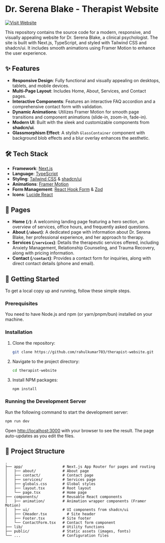 # Dr. Serena Blake - Therapist Website

[![Visit Website](https://therapist-website-demo.vercel.app/assets/images/Logo.svg)](https://therapist-website-demo.vercel.app/)

This repository contains the source code for a modern, responsive, and visually appealing website for Dr. Serena Blake, a clinical psychologist. The site is built with Next.js, TypeScript, and styled with Tailwind CSS and shadcn/ui. It includes smooth animations using Framer Motion to enhance the user experience.

## ✨ Features

- **Responsive Design**: Fully functional and visually appealing on desktops, tablets, and mobile devices.
- **Multi-Page Layout**: Includes Home, About, Services, and Contact pages.
- **Interactive Components**: Features an interactive FAQ accordion and a comprehensive contact form with validation.
- **Dynamic Animations**: Utilizes Framer Motion for smooth page transitions and component animations (slide-in, zoom-in, fade-in).
- **Modern UI**: Built with the sleek and customizable components from **shadcn/ui**.
- **Glassmorphism Effect**: A stylish `GlassContainer` component with background blob effects and a blur overlay enhances the aesthetic.

## 🛠️ Tech Stack

- **Framework**: [Next.js](https://nextjs.org/)
- **Language**: [TypeScript](https://www.typescriptlang.org/)
- **Styling**: [Tailwind CSS](https://tailwindcss.com/) & [shadcn/ui](https://ui.shadcn.com/)
- **Animations**: [Framer Motion](https://www.framer.com/motion/)
- **Form Management**: [React Hook Form](https://react-hook-form.com/) & [Zod](https://zod.dev/)
- **Icons**: [Lucide React](https://lucide.dev/)

## 📄 Pages

- **Home (`/`)**: A welcoming landing page featuring a hero section, an overview of services, office hours, and frequently asked questions.
- **About (`/about`)**: A dedicated page with information about Dr. Serena Blake, her professional experience, and her approach to therapy.
- **Services (`/services`)**: Details the therapeutic services offered, including Anxiety Management, Relationship Counseling, and Trauma Recovery, along with pricing information.
- **Contact (`/contact`)**: Provides a contact form for inquiries, along with direct contact details (phone and email).

## 🚀 Getting Started

To get a local copy up and running, follow these simple steps.

### Prerequisites

You need to have Node.js and npm (or yarn/pnpm/bun) installed on your machine.

### Installation

1.  Clone the repository:
    ```bash
    git clone https://github.com/rahulkumar703/therapist-website.git
    ```
2.  Navigate to the project directory:
    ```bash
    cd therapist-website
    ```
3.  Install NPM packages:
    ```bash
    npm install
    ```

### Running the Development Server

Run the following command to start the development server:

```bash
npm run dev
```

Open [http://localhost:3000](http://localhost:3000) with your browser to see the result. The page auto-updates as you edit the files.

## 📁 Project Structure

```
.
├── app/                  # Next.js App Router for pages and routing
│   ├── about/            # About page
│   ├── contact/          # Contact page
│   ├── services/         # Services page
│   ├── globals.css       # Global styles
│   ├── layout.tsx        # Root layout
│   └── page.tsx          # Home page
├── components/           # Reusable React components
│   ├── animation/        # Animation wrapper components (Framer Motion)
│   ├── ui/               # UI components from shadcn/ui
│   ├── CHeader.tsx         # Site header
│   ├── Footer.tsx        # Site footer
│   └── ContactForm.tsx   # Contact form component
├── lib/                  # Utility functions
├── public/               # Static assets (images, fonts)
└── ...                   # Configuration files
```

